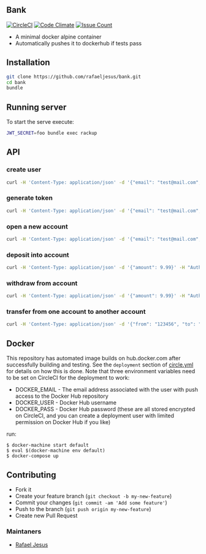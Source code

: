 ## Bank

[![CircleCI](https://circleci.com/gh/rafaeljesus/bank.svg?style=svg)](https://circleci.com/gh/rafaeljesus/bank)
[![Code Climate](https://codeclimate.com/github/rafaeljesus/bank/badges/gpa.svg)](https://codeclimate.com/github/rafaeljesus/bank)
[![Issue Count](https://codeclimate.com/github/rafaeljesus/bank/badges/issue_count.svg)](https://codeclimate.com/github/rafaeljesus/bank)

* A minimal docker alpine container
* Automatically pushes it to dockerhub if tests pass

## Installation
```bash
git clone https://github.com/rafaeljesus/bank.git
cd bank
bundle
```

## Running server
To start the serve execute:
```bash
JWT_SECRET=foo bundle exec rackup
```

## API
### create user
```bash
curl -H 'Content-Type: application/json' -d '{"email": "test@mail.com", "password": "123456"}' -X POST 'http://localhost:9292/v1/users'
```

### generate token
```bash
curl -H 'Content-Type: application/json' -d '{"email": "test@mail.com", "password": "123456"}' -X POST 'http://localhost:9292/v1/token'
```

### open a new account
```bash
curl -H 'Content-Type: application/json' -d '{"email": "test@mail.com", "password": "123456"}' -H "Authorization: Bearer <ACCESS_TOKEN>" -X POST 'http://localhost:9292/v1/accounts'
```

### deposit into account
```bash
curl -H 'Content-Type: application/json' -d '{"amount": 9.99}' -H "Authorization: Bearer <ACCESS_TOKEN>" -X POST 'http://localhost:9292/v1/accounts/123456/deposit'
```

### withdraw from account
```bash
curl -H 'Content-Type: application/json' -d '{"amount": 9.99}' -H "Authorization: Bearer <ACCESS_TOKEN>" -X POST 'http://localhost:9292/v1/accounts/123456/withdraw'
```

### transfer from one account to another account
```bash
curl -H 'Content-Type: application/json' -d '{"from": "123456", "to": "654321", "amount": 9.99}' -H "Authorization: Bearer <ACCESS_TOKEN>" -X POST 'http://localhost:9292/v1/accounts/123456/transfer'
```

## Docker
This repository has automated image builds on hub.docker.com after successfully building and testing. See the `deployment` section of [circle.yml](circle.yml) for details on how this is done. Note that three environment variables need to be set on CircleCI for the deployment to work:

  * DOCKER_EMAIL - The email address associated with the user with push access to the Docker Hub repository
  * DOCKER_USER - Docker Hub username
  * DOCKER_PASS - Docker Hub password (these are all stored encrypted on CircleCI, and you can create a deployment user with limited permission on Docker Hub if you like)

run:
```
$ docker-machine start default
$ eval $(docker-machine env default)
$ docker-compose up
```

## Contributing
- Fork it
- Create your feature branch (`git checkout -b my-new-feature`)
- Commit your changes (`git commit -am 'Add some feature'`)
- Push to the branch (`git push origin my-new-feature`)
- Create new Pull Request

### Maintaners

* [Rafael Jesus](https://github.com/rafaeljesus)
